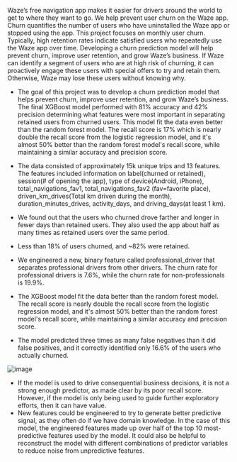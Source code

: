 Waze’s free navigation app makes it easier for drivers around the world to get to where they want to go. We help prevent user churn on the Waze app. Churn quantifies the number of users who have uninstalled the Waze app or stopped using the app. This project focuses on monthly user churn. Typically, high retention rates indicate satisfied users who repeatedly use the Waze app over time. Developing a churn prediction model will help prevent churn, improve user retention, and grow Waze’s business. If Waze can identify a segment of users who are at high risk of churning, it can proactively engage these users with special offers to try and retain them. Otherwise, Waze may lose these users without knowing why. 

- The goal of this project was to develop a churn prediction model that helps prevent churn, improve user retention, and grow Waze’s business. The final XGBoost model performed with 81% accuracy and 42% precision determining what features were most important in separating retained users from churned users. This model fit the data even better than the random forest model. The recall score is 17% which is nearly double the recall score from the logistic regression model, and it's almost 50% better than the random forest model's recall score, while maintaining a similar accuracy and precision score.
- The data consisted of approximately 15k unique trips and 13 features. The features included information on label(churned or retained), session(# of opening the app), type of device(Android, iPhone), total_navigations_fav1, total_navigations_fav2 (fav=favorite place), driven_km_drives(Total km driven during the month), duration_minutes_drives, activity_days, and driving_days(at least 1 km). 

- We found out that the users who churned drove farther and longer in fewer days than retained users. They also used the app about half as many times as retained users over the same period.
- Less than 18% of users churned, and ~82% were retained.
- We engineered a new, binary feature called professional_driver that separates professional drivers from other drivers. The churn rate for professional drivers is 7.6%, while the churn rate for non-professionals is 19.9%.
- The XGBoost model fit the data better than the random forest model. The recall score is nearly double the recall score from the logistic regression model, and it's almost 50% better than the random forest model's recall score, while maintaining a similar accuracy and precision score.
- The model predicted three times as many false negatives than it did false positives, and it correctly identified only 16.6% of the users who actually churned.

![image](https://github.com/RoniF-pixel/Projects/assets/121540731/3f0eefab-39f9-402a-a48a-f6631df6f38e)

- If the model is used to drive consequential business decisions, it is not a strong enough predictor, as made clear by its poor recall score. However, if the model is only being used to guide further exploratory efforts, then it can have value.
- New features could be engineered to try to generate better predictive signal, as they often do if we have domain knowledge. In the case of this model, the engineered features made up over half of the top 10 most-predictive features used by the model. It could also be helpful to reconstruct the model with different combinations of predictor variables to reduce noise from unpredictive features.
